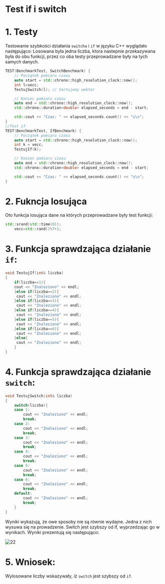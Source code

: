 # Test if i switch
# 1. Testy
Testowanie szybkości działania `switcha` i `if` w języku C++ wyglądało następująco:
Losowana była jedna liczba, ktora nastepnie przekazywana była do obu funkcji, przez co oba testy przeprowadzane były na tych samych danych.

```cpp
TEST(BenchmarkTest, SwitchBenchmark) {
    // Początek pomiaru czasu
    auto start = std::chrono::high_resolution_clock::now();
    int l=vecc;
    TestujSwitch(l); // Sortujemy wektor

    // Koniec pomiaru czasu
    auto end = std::chrono::high_resolution_clock::now();
    std::chrono::duration<double> elapsed_seconds = end - start;

    std::cout << "Czas: " << elapsed_seconds.count() << "s\n";
}
//Test if
TEST(BenchmarkTest, IfBenchmark) {
    // Początek pomiaru czasu
    auto start = std::chrono::high_resolution_clock::now();
    int k = vecc;
    TestujIf(k);

    // Koniec pomiaru czasu
    auto end = std::chrono::high_resolution_clock::now();
    std::chrono::duration<double> elapsed_seconds = end - start;

    std::cout << "Czas: " << elapsed_seconds.count() << "s\n";
}
```
# 2. Fukncja losująca
Oto funkcja losująca dane na których przeprowadzane były test funkcji:

```cpp
std::srand(std::time(0));
    vecc=std::rand()%7+1;
```
# 3. Funkcja sprawdzająca działanie `if`:
```cpp
void TestujIf(int& liczba)
{
    if(liczba==1){
	cout << "Znaleziono" << endl;	
    }else if(liczba==2){
	 cout << "Znaleziono" << endl;
    }else if(liczba==3){
	 cout << "Znaleziono" << endl;
    }else if(liczba==4){
	 cout << "Znaleziono" << endl;
    }else if(liczba==5){
	 cout << "Znaleziono" << endl;
    }else if(liczba==6){
	 cout << "Znaleziono" << endl;
    }else{
	 cout << "Znaleziono" << endl;
    }
}
```
# 4. Funkcja sprawdzająca działanie `switch`:
```cpp
void TestujSwitch(int& liczba)
{
    switch(liczba){
	case 1:
	    cout << "Znaleziono" << endl;
	    break;
	case 2:
	    cout << "Znaleziono" << endl;
	    break;
	case 3:
	    cout << "Znaleziono" << endl;
	    break;
	case 4:
	    cout << "Znaleziono" << endl;
	    break;
	case 5:
	    cout << "Znaleziono" << endl;
	    break;
	case 6:
	    cout << "Znaleziono" << endl;
	    break;
	default:
	    cout << "Znaleziono" << endl;
	    break;
    }
}
```

Wyniki wykazują, że owe sposoby nie są równie wydajne. Jedna z nich wysuwa się na prowadzenie.
Switch jest szybszy od if, wyprzedzając go w wynikach.
Wyniki prezentują się następująco:

![22](https://github.com/user-attachments/assets/deb54d2e-66b3-4b3e-8d49-afbd31d0db8c)

# 5. Wniosek:
Wylosowane liczby wskazywały, iż `switch` jest szybszy od `if`.
